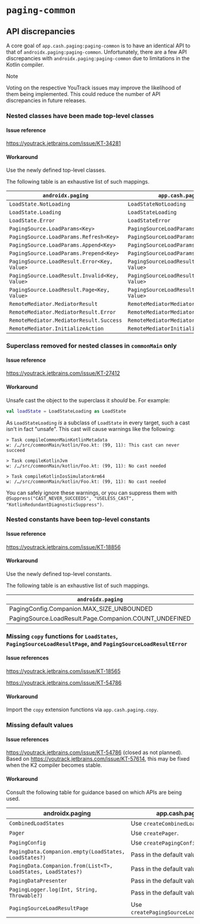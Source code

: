 # `paging-common`

## API discrepancies

A core goal of `app.cash.paging:paging-common` is to have an identical API to that of `androidx.paging:paging-common`.
Unfortunately, there are a few API discrepancies with `androidx.paging:paging-common` due to limitations in the Kotlin compiler.

> [!NOTE]
> Voting on the respective YouTrack issues may improve the likelihood of them being implemented.
> This could reduce the number of API discrepancies in future releases.

### Nested classes have been made top-level classes

#### Issue reference

https://youtrack.jetbrains.com/issue/KT-34281

#### Workaround

Use the newly defined top-level classes.

The following table is an exhaustive list of such mappings.

| `androidx.paging`                             | `app.cash.paging`                           |
|-----------------------------------------------|---------------------------------------------|
| `LoadState.NotLoading`                        | `LoadStateNotLoading`                       |
| `LoadState.Loading`                           | `LoadStateLoading`                          |
| `LoadState.Error`                             | `LoadStateError`                            |
| `PagingSource.LoadParams<Key>`                | `PagingSourceLoadParams<Key>`               |
| `PagingSource.LoadParams.Refresh<Key>`        | `PagingSourceLoadParamsRefresh<Key>`        |
| `PagingSource.LoadParams.Append<Key>`         | `PagingSourceLoadParamsAppend<Key>`         |
| `PagingSource.LoadParams.Prepend<Key>`        | `PagingSourceLoadParamsPrepend<Key>`        |
| `PagingSource.LoadResult.Error<Key, Value>`   | `PagingSourceLoadResultError<Key, Value>`   |
| `PagingSource.LoadResult.Invalid<Key, Value>` | `PagingSourceLoadResultInvalid<Key, Value>` |
| `PagingSource.LoadResult.Page<Key, Value>`    | `PagingSourceLoadResultPage<Key, Value>`    |
| `RemoteMediator.MediatorResult`               | `RemoteMediatorMediatorResult`              |
| `RemoteMediator.MediatorResult.Error`         | `RemoteMediatorMediatorResultError`         |
| `RemoteMediator.MediatorResult.Success`       | `RemoteMediatorMediatorResultSuccess`       |
| `RemoteMediator.InitializeAction`             | `RemoteMediatorInitializeAction`            |

### Superclass removed for nested classes in `commonMain` only

#### Issue reference

https://youtrack.jetbrains.com/issue/KT-27412

#### Workaround

Unsafe cast the object to the superclass it _should_ be.
For example:

```kotlin
val loadState = LoadStateLoading as LoadState
```

As `LoadStateLoading` _is_ a subclass of `LoadState` in every target,
such a cast isn't in fact "unsafe".
This cast will cause warnings like the following:

```
> Task compileCommonMainKotlinMetadata
w: /…/src/commonMain/kotlin/Foo.kt: (99, 11): This cast can never succeed

> Task compileKotlinJvm
w: /…/src/commonMain/kotlin/Foo.kt: (99, 11): No cast needed

> Task compileKotlinIosSimulatorArm64
w: /…/src/commonMain/kotlin/Foo.kt: (99, 11): No cast needed
```

You can safely ignore these warnings,
or you can suppress them with `@Suppress("CAST_NEVER_SUCCEEDS", "USELESS_CAST", "KotlinRedundantDiagnosticSuppress")`.

### Nested constants have been top-level constants

#### Issue reference

https://youtrack.jetbrains.com/issue/KT-18856

#### Workaround

Use the newly defined top-level constants.

The following table is an exhaustive list of such mappings.

| `androidx.paging`                                      | `app.cash.paging`  |
|--------------------------------------------------------|--------------------|
| PagingConfig.Companion.MAX_SIZE_UNBOUNDED              | MAX_SIZE_UNBOUNDED |
| PagingSource.LoadResult.Page.Companion.COUNT_UNDEFINED | COUNT_UNDEFINED    |

### Missing `copy` functions for `LoadStates`, `PagingSourceLoadResultPage`, and `PagingSourceLoadResultError`

#### Issue references

https://youtrack.jetbrains.com/issue/KT-18565

https://youtrack.jetbrains.com/issue/KT-54786

#### Workaround

Import the `copy` extension functions via `app.cash.paging.copy`.

### Missing default values

#### Issue references

https://youtrack.jetbrains.com/issue/KT-54786 (closed as not planned).
Based on https://youtrack.jetbrains.com/issue/KT-57614, this may be fixed when the K2 compiler becomes stable.

#### Workaround

Consult the following table for guidance based on which APIs are being used.

| androidx.paging                                               | app.cash.paging                         |
|---------------------------------------------------------------|-----------------------------------------|
| `CombinedLoadStates`                                          | Use `createCombinedLoadStates`.         |
| `Pager`                                                       | Use `createPager`.                      |
| `PagingConfig`                                                | Use `createPagingConfig`.               |
| `PagingData.Companion.empty(LoadStates, LoadStates?)`         | Pass in the default value yourself.     |
| `PagingData.Companion.from(List<T>, LoadStates, LoadStates?)` | Pass in the default value yourself.     |
| `PagingDataPresenter`                                         | Pass in the default value yourself.     |
| `PagingLogger.log(Int, String, Throwable?)`                   | Pass in the default value yourself.     |
| `PagingSourceLoadResultPage`                                  | Use `createPagingSourceLoadResultPage`. |
